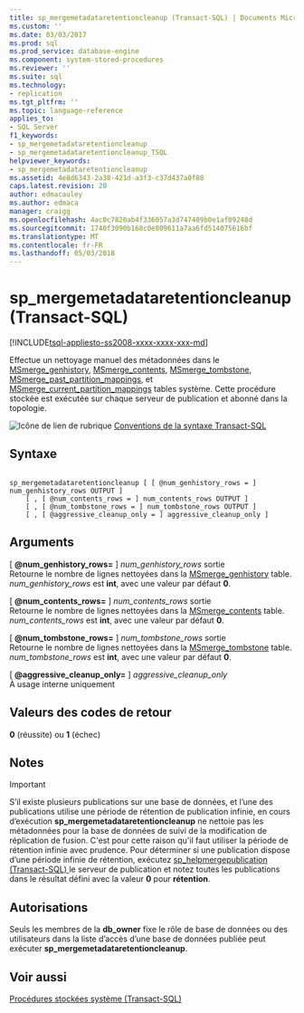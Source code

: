 ```yaml
---
title: sp_mergemetadataretentioncleanup (Transact-SQL) | Documents Microsoft
ms.custom: ''
ms.date: 03/03/2017
ms.prod: sql
ms.prod_service: database-engine
ms.component: system-stored-procedures
ms.reviewer: ''
ms.suite: sql
ms.technology:
- replication
ms.tgt_pltfrm: ''
ms.topic: language-reference
applies_to:
- SQL Server
f1_keywords:
- sp_mergemetadataretentioncleanup
- sp_mergemetadataretentioncleanup_TSQL
helpviewer_keywords:
- sp_mergemetadataretentioncleanup
ms.assetid: 4e8d6343-2a38-421d-a3f3-c37d437a0f88
caps.latest.revision: 20
author: edmacauley
ms.author: edmaca
manager: craigg
ms.openlocfilehash: 4ac0c7820ab4f336057a3d747409b0e1af09248d
ms.sourcegitcommit: 1740f3090b168c0e809611a7aa6fd514075616bf
ms.translationtype: MT
ms.contentlocale: fr-FR
ms.lasthandoff: 05/03/2018
---
```

# <a name="spmergemetadataretentioncleanup-transact-sql"></a>sp_mergemetadataretentioncleanup (Transact-SQL)
[!INCLUDE[tsql-appliesto-ss2008-xxxx-xxxx-xxx-md](../../includes/tsql-appliesto-ss2008-xxxx-xxxx-xxx-md.md)]

  Effectue un nettoyage manuel des métadonnées dans le [MSmerge_genhistory](../../relational-databases/system-tables/msmerge-genhistory-transact-sql.md), [MSmerge_contents](../../relational-databases/system-tables/msmerge-contents-transact-sql.md), [MSmerge_tombstone](../../relational-databases/system-tables/msmerge-tombstone-transact-sql.md), [MSmerge_past_partition_mappings](../../relational-databases/system-tables/msmerge-past-partition-mappings-transact-sql.md), et [MSmerge_current_partition_mappings](../../relational-databases/system-tables/msmerge-current-partition-mappings.md) tables système. Cette procédure stockée est exécutée sur chaque serveur de publication et abonné dans la topologie.  
  
 ![Icône de lien de rubrique](../../database-engine/configure-windows/media/topic-link.gif "Icône lien de rubrique") [Conventions de la syntaxe Transact-SQL](../../t-sql/language-elements/transact-sql-syntax-conventions-transact-sql.md)  
  
## <a name="syntax"></a>Syntaxe  
  
```  
  
sp_mergemetadataretentioncleanup [ [ @num_genhistory_rows = ] num_genhistory_rows OUTPUT ]  
    [ , [ @num_contents_rows = ] num_contents_rows OUTPUT ]   
    [ , [ @num_tombstone_rows = ] num_tombstone_rows OUTPUT ]   
    [ , [ @aggressive_cleanup_only = ] aggressive_cleanup_only ]  
```  
  
## <a name="arguments"></a>Arguments  
 [  **@num_genhistory_rows=** ] *num_genhistory_rows* sortie  
 Retourne le nombre de lignes nettoyées dans la [MSmerge_genhistory](../../relational-databases/system-tables/msmerge-genhistory-transact-sql.md) table. *num_genhistory_rows* est **int**, avec une valeur par défaut **0**.  
  
 [  **@num_contents_rows=** ] *num_contents_rows* sortie  
 Retourne le nombre de lignes nettoyées dans la [MSmerge_contents](../../relational-databases/system-tables/msmerge-contents-transact-sql.md) table. *num_contents_rows* est **int**, avec une valeur par défaut **0**.  
  
 [  **@num_tombstone_rows=** ] *num_tombstone_rows* sortie  
 Retourne le nombre de lignes nettoyées dans la [MSmerge_tombstone](../../relational-databases/system-tables/msmerge-tombstone-transact-sql.md) table. *num_tombstone_rows* est **int**, avec une valeur par défaut **0**.  
  
 [  **@aggressive_cleanup_only=** ] *aggressive_cleanup_only*  
 À usage interne uniquement  
  
## <a name="return-code-values"></a>Valeurs des codes de retour  
 **0** (réussite) ou **1** (échec)  
  
## <a name="remarks"></a>Notes  
  
> [!IMPORTANT]  
>  S’il existe plusieurs publications sur une base de données, et l’une des publications utilise une période de rétention de publication infinie, en cours d’exécution **sp_mergemetadataretentioncleanup** ne nettoie pas les métadonnées pour la base de données de suivi de la modification de réplication de fusion. C'est pour cette raison qu'il faut utiliser la période de rétention infinie avec prudence. Pour déterminer si une publication dispose d’une période infinie de rétention, exécutez [sp_helpmergepublication &#40;Transact-SQL&#41; ](../../relational-databases/system-stored-procedures/sp-helpmergepublication-transact-sql.md) le serveur de publication et notez toutes les publications dans le résultat défini avec la valeur **0** pour **rétention**.  
  
## <a name="permissions"></a>Autorisations  
 Seuls les membres de la **db_owner** fixe le rôle de base de données ou des utilisateurs dans la liste d’accès d’une base de données publiée peut exécuter **sp_mergemetadataretentioncleanup**.  
  
## <a name="see-also"></a>Voir aussi  
 [Procédures stockées système &#40;Transact-SQL&#41;](../../relational-databases/system-stored-procedures/system-stored-procedures-transact-sql.md)  
  
  
